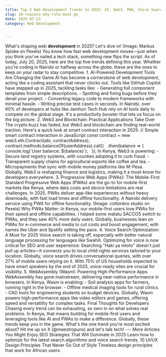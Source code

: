 ```yaml
---
title: Top 5 Web Development Trends in 2025: AI, Web3, PWA, Voice Search, and WebAssembly
slug: 10-reasons-why-ruto-must-go
date: 2025-07-23
category: Web Development


---
```

What's shaping web **development** in 2025? Let's dive in! (Image: Markus Spiske on Pexels) You know how fast web development moves—just when you think you've nailed a tech stack, something new flips the script. As of today, July 20, 2025, here are the top five trends defining this year. Whether you're coding in Nairobi or halfway across the globe, these are the ones to keep on your radar to stay competitive. 1. AI-Powered Development Tools Are Changing the Game AI has become a cornerstone of web development, acting like a coding assistant that never clocks out. Tools like GitHub Copilot have stepped up in 2025, tackling tasks like: - Generating full component templates from simple descriptions. - Spotting and fixing bugs before they derail your project. - Converting legacy code to modern frameworks with minimal hassle. - Writing precise test cases in seconds. In Nairobi, over 60% of developers at hubs like Jamhuri Tech Hub rely on AI tools daily to compete on the global stage. It's a productivity booster that lets us focus on the big picture. 2. Web3 and Blockchain: Practical Applications Take Over The crypto buzz has faded, but Web3 and blockchain are finding real-world traction. Here's a quick look at smart contract interaction in 2025: // Simple smart contract interaction in JavaScript const contract = new web3.eth.Contract(abi, contractAddress); contract.methods.balanceOf(userAddress).call()   .then(balance => {     console.log(\`User balance: ${balance}\`);   }); In Kenya, Web3 is powering: - Secure land registry systems, with counties adopting it to curb fraud. - Transparent supply chains for agricultural exports like coffee and tea. - Micropayments that sync with mobile money platforms like M-Pesa. Globally, Web3 is reshaping finance and logistics, making it a must-know for developers everywhere. 3. Progressive Web Apps (PWAs): The Mobile-First Standard Progressive Web Apps (PWAs) are the go-to for mobile-first markets like Kenya, where data costs and device limitations are real challenges. In 2025, PWAs deliver app-like experiences without heavy downloads, with fast load times and offline functionality. A Nairobi delivery service using PWA for offline functionality. (Image: cottonbro studio on Pexels) Why PWAs Matter: In Kenya, our mobile-first users love PWAs for their speed and offline capabilities. I helped some matatu SACCOS switch to PWAs, and they saw 40% more daily users. Globally, businesses lean on PWAs for e-commerce and media to cut costs and boost engagement, with names like Uber and Spotify setting the pace. 4. Voice Search Optimization: A Must for 2025 Voice search is taking off, especially with better natural language processing for languages like Swahili. Optimizing for voice is now critical for SEO and user experience: Searching "Haki ya mtoto" doesn't just pull up articles—it connects you to local child rights services tailored to your location. Globally, voice search drives conversational queries, with over 27% of mobile users relying on it. With 75% of US households expected to have smart speakers by the end of 2025, voice-ready sites are crucial for visibility. 5. WebAssembly (Wasm): Powering High-Performance Apps WebAssembly has gone mainstream, delivering near-native performance in browsers. In Kenya, Wasm is enabling: - Soil analysis apps for farmers, running right in the browser. - Offline medical imaging tools for rural clinics. - CAD tools for engineering students on budget devices. Globally, Wasm powers high-performance apps like video editors and games, offering speed and versatility for complex tasks. Final Thoughts for Developers Chasing every trend can be exhausting, so zero in on what solves real problems. In Kenya, that means building for mobile-first users and leveraging tools like AI and PWAs to make a difference. Globally, these trends keep you in the game. What's the one trend you're most excited about? Hit me up on X (@maestropuns) and let's talk tech! --- More Articles You Might Enjoy SEO Strategies That Will Dominate in 2025 Learn how to optimize for the latest search algorithms and voice search trends. 10 UI/UX Design Principles That Never Go Out of Style Timeless design principles that work for African users.
